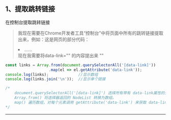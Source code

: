 ## 1、提取跳转链接

在控制台提取跳转链接

> 我现在需要在Chrome开发者工具“控制台”中将页面中所有的跳转链接提取出来，例如：这是网页的部分代码：
>     <li class=""> ...... </li>
> 现在我需要将data-link=""  的内容提出来  ""

```JavaScript
const links = Array.from(document.querySelectorAll('[data-link]'))
                   .map(el => el.getAttribute('data-link'));
console.log(links);				//显示数组
console.log(links.join('\n'));	//显示单个链接

/*
	document.querySelectorAll('[data-link]') 选择所有带有 data-link属性的元素。
	Array.from() 将选择器返回的 NodeList 转换为数组。
	map() 遍历数组，对每个元素调用 getAttribute('data-link') 来获取 data-link 属性的值。
*/
```

------

